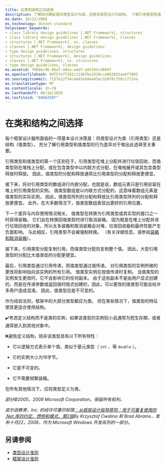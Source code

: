 ```yaml
---
title: 在类和结构之间选择
description: 了解如何确定是将类型设计为类，还是将类型设计为结构。 了解引用类型和值类型在 .NET 中的不同之处。
ms.date: 10/22/2008
ms.technology: dotnet-standard
helpviewer_keywords:
- class library design guidelines [.NET Framework], structures
- class library design guidelines [.NET Framework], classes
- structures [.NET Framework], vs. classes
- classes [.NET Framework], design guidelines
- type design guidelines, structures
- structures [.NET Framework], design guidelines
- classes [.NET Framework], vs. structures
- type design guidelines, classes
ms.assetid: f8b8ec9b-0ba7-4dea-aadf-a93395cd804f
ms.openlocfilehash: 9d757e77292c1226fbe2328cce082033ae8f7003
ms.sourcegitcommit: 7137e12f54c4e83a94ae43ec320f8cf59c1772ea
ms.translationtype: MT
ms.contentlocale: zh-CN
ms.lasthandoff: 06/10/2020
ms.locfileid: "84662597"
---
```

# <a name="choosing-between-class-and-struct"></a>在类和结构之间选择
每个框架设计器所面临的一项基本设计决策是：将类型设计为类（引用类型）还是结构（值类型）。 充分了解引用类型和值类型的行为差异对于做出此选择至关重要。

 引用类型和值类型的第一个区别在于，引用类型在堆上分配并进行垃圾回收，而值类型则在堆栈上分配，或在包含类型中以内联方式分配，在堆栈展开或其包含类型释放时释放。 因此，值类型的分配和释放通常比引用类型的分配和释放更便宜。

 接下来，将对引用类型的数组进行内嵌分配，也就是说，数组元素只是引用驻留在堆上的引用类型的实例。 值类型数组是以内联方式分配的，这意味着数组元素是值类型的实际实例。 因此，值类型阵列的分配和释放比引用类型阵列的分配和释放更便宜。 此外，在大多数情况下，值类型数组表现出更好的引用位置。

 下一个差异与内存使用情况相关。 值类型在转换为引用类型或其实现的接口之一时获得装箱。 它们会在转换回值类型时进行取消装箱。 因为框是在堆上分配并进行垃圾回收的对象，所以太多装箱和取消装箱会对堆、垃圾回收器和最终性能产生负面影响。  与此相反，引用类型不会被强制转换。 （有关详细信息，请参阅[装箱和取消装箱](../../csharp/programming-guide/types/boxing-and-unboxing.md)）。

 接下来，引用类型分配复制引用，而值类型分配则复制整个值。 因此，大型引用类型的分配比大值类型的分配更便宜。

 最后，引用类型通过引用传递，而值类型通过值传递。 对引用类型的实例所做的更改将影响指向该实例的所有引用。 值类型实例在按值传递时复制。 当值类型的实例发生更改时，它不会影响它的任何副本。 由于这些副本不是由用户显式创建的，而是在传递参数或返回值时隐式创建的，因此，可以更改的值类型可能会给许多用户造成混淆。 因此，值类型应是不可变的。

 作为经验法则，框架中的大部分类型都应为类。 但在某些情况下，值类型的特征使其更适合使用结构。

 ✔️考虑定义结构而不是类的实例，如果该类型的实例较小且通常为短生存期，或者通常嵌入到其他对象中。

 ❌避免定义结构，除非该类型具有以下所有特性：

- 它以逻辑方式表示单个值，类似于基元类型（ `int` 、等 `double` ）。

- 它的实例大小为16字节。

- 它是不可变的。

- 它不需要频繁装箱。

 在所有其他情况下，应将类型定义为类。

 *部分©2005，2009 Microsoft Corporation。保留所有权利。*

 *皮尔逊教育，Inc. 的经许可重印权限[：从框架设计指导原则：用于可重复使用的 .Net 库的约定、惯例和模式、第2版](https://www.informit.com/store/framework-design-guidelines-conventions-idioms-and-9780321545619)By Krzysztof Cwalina 和 Brad Abrams，发布十月22，2008，作为 Microsoft Windows 开发系列的一部分。*

## <a name="see-also"></a>另请参阅

- [类型设计准则](type.md)
- [框架设计准则](index.md)
